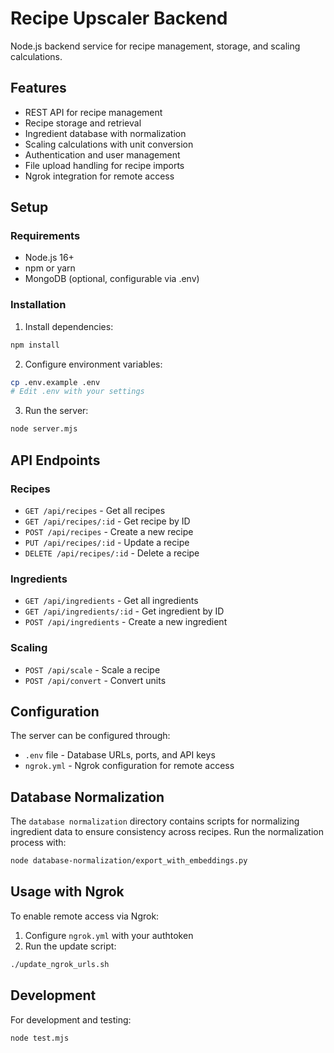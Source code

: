 # Recipe Upscaler Backend

Node.js backend service for recipe management, storage, and scaling calculations.

## Features

- REST API for recipe management
- Recipe storage and retrieval
- Ingredient database with normalization
- Scaling calculations with unit conversion
- Authentication and user management
- File upload handling for recipe imports
- Ngrok integration for remote access

## Setup

### Requirements

- Node.js 16+
- npm or yarn
- MongoDB (optional, configurable via .env)

### Installation

1. Install dependencies:
```bash
npm install
```

2. Configure environment variables:
```bash
cp .env.example .env
# Edit .env with your settings
```

3. Run the server:
```bash
node server.mjs
```

## API Endpoints

### Recipes

- `GET /api/recipes` - Get all recipes
- `GET /api/recipes/:id` - Get recipe by ID
- `POST /api/recipes` - Create a new recipe
- `PUT /api/recipes/:id` - Update a recipe
- `DELETE /api/recipes/:id` - Delete a recipe

### Ingredients

- `GET /api/ingredients` - Get all ingredients
- `GET /api/ingredients/:id` - Get ingredient by ID
- `POST /api/ingredients` - Create a new ingredient

### Scaling

- `POST /api/scale` - Scale a recipe
- `POST /api/convert` - Convert units

## Configuration

The server can be configured through:

- `.env` file - Database URLs, ports, and API keys
- `ngrok.yml` - Ngrok configuration for remote access

## Database Normalization

The `database normalization` directory contains scripts for normalizing ingredient data to ensure consistency across recipes. Run the normalization process with:

```bash
node database-normalization/export_with_embeddings.py
```

## Usage with Ngrok

To enable remote access via Ngrok:

1. Configure `ngrok.yml` with your authtoken
2. Run the update script:
```bash
./update_ngrok_urls.sh
```

## Development

For development and testing:

```bash
node test.mjs
``` 